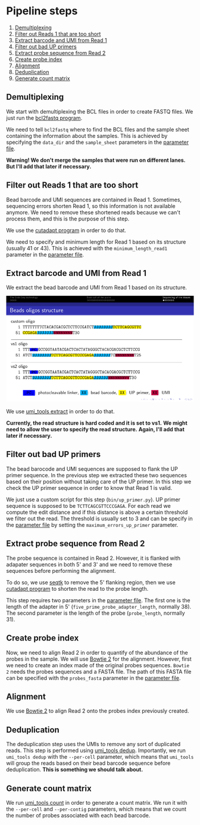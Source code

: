 
# Pipeline steps

1. [Demultiplexing](#demultiplexing)
2. [Filter out Reads 1 that are too short](#filter-out-reads-1-that-are-too-short)
3. [Extract barcode and UMI from Read 1](#extract-barcode-and-umi-from-read-1)
4. [Filter out bad UP primers](#filter-out-bad-up-primers)
5. [Extract probe sequence from Read 2](#extract-probe-sequence-from-read-2)
6. [Create probe index](#create-probe-index)
7. [Alignment](#alignment)
8. [Deduplication](#deduplication)
9. [Generate count matrix](#generate-count-matrix)

## Demultiplexing

We start with demultiplexing the BCL files in order to create FASTQ files.
We just run the [bcl2fastq program](https://support.illumina.com/sequencing/sequencing_software/bcl2fastq-conversion-software.html).

We need to tell `bcl2fastq` where to find the BCL files and the sample sheet containing the information about the samples.
This is achieved by specifying the `data_dir` and the `sample_sheet` parameters in the [parameter file](config.md).

**Warning! We don't merge the samples that were run on different lanes.**
**But I'll add that later if necessary.**

## Filter out Reads 1 that are too short

Bead barcode and UMI sequences are contained in Read 1.
Sometimes, sequencing errors shorten Read 1, so this information is not available anymore.
We need to remove these shortened reads because we can't process them, and this is the purpose of this step.

We use the [cutadapt program](https://cutadapt.readthedocs.io/en/stable/) in order to do that.

We need to specify and minimum length for Read 1 based on its structure (usually 41 or 43).
This is achieved with the `minimum_length_read1` parameter in the [parameter file](config.md).

## Extract barcode and UMI from Read 1

We extract the bead barcode and UMI from Read 1 based on its structure.

![Read 1](oligos.png)

We use [umi_tools extract](https://umi-tools.readthedocs.io/en/latest/reference/extract.html) in order to do that.

**Currently, the read structure is hard coded and it is set to vs1.**
**We might need to allow the user to specify the read structure.**
**Again, I'll add that later if necessary.**

## Filter out bad UP primers

The bead barocode and UMI sequences are supposed to flank the UP primer sequence.
In the previous step we extracted these two sequences based on their position without taking care of the UP primer.
In this step we check the UP primer sequence in order to know that Read 1 is valid.

We just use a custom script for this step (`bin/up_primer.py`).
UP primer sequence is supposed to be `TCTTCAGCGTTCCCGAGA`.
For each read we compute the edit distance and if this distance is above a certain threshold we filter out the read.
The threshold is usually set to 3 and can be specify in the [parameter file](config.md) by setting the `maximum_errors_up_primer` parameter.

## Extract probe sequence from Read 2

The probe sequence is contained in Read 2.
However, it is flanked with adapater sequences in both 5' and 3' and we need to remove these sequences before performing the alignment.

To do so, we use [seqtk](https://github.com/lh3/seqtk) to remove the 5' flanking region, then we use [cutadapt program](https://cutadapt.readthedocs.io/en/stable/) to shorten the read to the probe length.

This step requires two parameters in the [parameter file](config.md).
The first one is the length of the adapter in 5' (`five_prime_probe_adapter_length`, normally 38).
The second parameter is the length of the probe (`probe_length`, normally 31).

## Create probe index

Now, we need to align Read 2 in order to quantify of the abundance of the probes in the sample.
We will use [Bowtie 2](http://bowtie-bio.sourceforge.net/bowtie2/manual.shtml) for the alignment.
However, first we need to create an index made of the original probes sequences.
`Bowtie 2` needs the probes sequences and a FASTA file.
The path of this FASTA file can be specified with the `probes_fasta` parameter in the [parameter file](config.md).

## Alignment

We use [Bowtie 2](http://bowtie-bio.sourceforge.net/bowtie2/manual.shtml) to align Read 2 onto the probes index previously created.

## Deduplication

The deduplication step uses the UMIs to remove any sort of duplicated reads.
This step is performed using [umi_tools dedup](https://umi-tools.readthedocs.io/en/latest/reference/dedup.html).
Importantly, we run `umi_tools dedup` with the `--per-cell` parameter, which means that `umi_tools` will group the reads based on their bead barcode sequence before deduplication.
**This is something we should talk about.**

## Generate count matrix

We run [umi_tools count](https://umi-tools.readthedocs.io/en/latest/reference/count.html) in order to generate a count matrix.
We run it with the `--per-cell` and `--per-contig` parameters, which means that we count the number of probes associated with each bead barcode.

